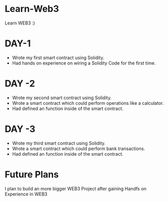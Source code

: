 # Learn-Web3 
Learn WEB3 :)

# DAY-1

- Wrote my first smart contract using Solidity.
- Had hands on experience on wiring a Solidity Code for the first time.

# DAY -2 

- Wrote my second smart contract using Solidity.
- Wrote a smart contract which could perform operations like a calculator.
- Had defined an function inside of the smart contract.

# DAY -3 
  
- Wrote my third smart contract using Solidity.
- Wrote a smart contract which could perform bank transactions.
- Had defined an function inside of the smart contract.

# Future Plans

I plan to build an more bigger WEB3 Project after gaining Handfs on Experience in WEB3 